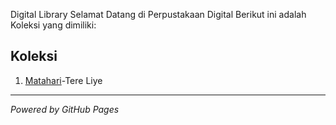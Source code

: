 Digital Library
Selamat Datang di Perpustakaan Digital
Berikut ini adalah Koleksi yang dimiliki:
## Koleksi
1. [Matahari](ebook/Matahari.pdf)-Tere Liye
---
*Powered by GitHub Pages*
